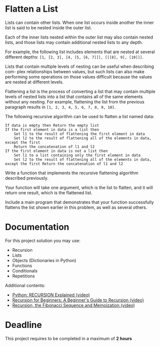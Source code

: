 # Flatten a List

Lists can contain other lists. When one list occurs inside another the inner list is said to be nested inside the outer list. 

Each of the inner lists nested within the outer list may also contain nested lists, and those lists may contain additional nested lists to any depth. 

For example, the following list includes elements that are nested at several different depths: `[1, [2, 3], [4, [5, [6, 7]]], [[[8], 9], [10]]]`.


Lists that contain multiple levels of nesting can be useful when describing com- plex relationships between values, but such lists can also make performing some operations on those values difficult because the values are nested at different levels. 

Flattening a list is the process of converting a list that may contain multiple levels of nested lists into a list that contains all of the same elements without any nesting. For example, flattening the list from the previous paragraph results in `[1, 2, 3, 4, 5, 6, 7, 8, 9, 10]`. 

The following recursive algorithm can be used to flatten a list named data:

    If data is empty then Return the empty list
    If the first element in data is a list then
        Set l1 to the result of flattening the first element in data
        Set l2 to the result of flattening all of the elements in data, except the first
        Return the concatenation of l1 and l2
    If the first element in data is not a list then
        Set l1 to a list containing only the first element in data
        Set l2 to the result of flattening all of the elements in data, except the first Return the concatenation of l1 and l2

Write a function that implements the recursive flattening algorithm described previously. 

Your function will take one argument, which is the list to flatten, and it will return one result, which is the flattened list. 

Include a main program that demonstrates that your function successfully flattens the list shown earlier in this problem, as well as several others.
		 
# Documentation

For this project solution you may use:

- Recursion
- Lists
- Objects (Dictionaries in Python)
- Functions
- Conditionals
- Repetitions

Additional contents:

- [Python: RECURSION Explained (video)](https://www.youtube.com/watch?v=wMNrSM5RFMc)
- [Recursion for Beginners: A Beginner's Guide to Recursion (video)](https://www.youtube.com/watch?v=AfBqVVKg4GE)
- [Recursion, the Fibonacci Sequence and Memoization (video)](https://www.youtube.com/watch?v=Qk0zUZW-U_M)

# Deadline

This project requires to be completed in a maximum of **2 hours**
